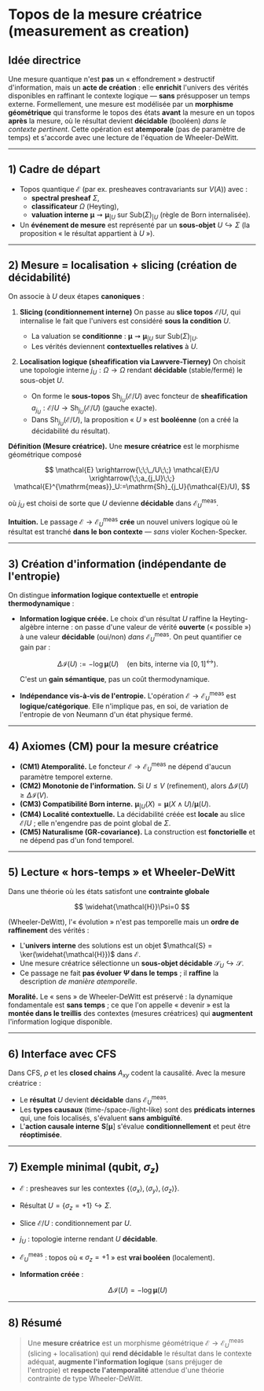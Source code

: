 # Topos de la mesure créatrice (measurement as creation)

## Idée directrice
Une mesure quantique n'est **pas** un « effondrement » destructif d'information, mais un **acte de création** : elle **enrichit** l'univers des vérités disponibles en raffinant le contexte logique — **sans** présupposer un temps externe. 
Formellement, une mesure est modélisée par un **morphisme géométrique** qui transforme le topos des états **avant** la mesure en un topos **après** la mesure, où le résultat devient **décidable** (booléen) *dans le contexte pertinent*. Cette opération est **atemporale** (pas de paramètre de temps) et s'accorde avec une lecture de l'équation de Wheeler-DeWitt.

---

## 1) Cadre de départ
- Topos quantique $\mathcal{E}$ (par ex. presheaves contravariants sur $V(A)$) avec :
  - **spectral presheaf** $\Sigma$,
  - **classificateur** $\Omega$ (Heyting),
  - **valuation interne** $\mathbf{\mu} \rightsquigarrow \mathbf{\mu}_{|U}$ sur $\text{Sub}(\Sigma)_{|U}$ (règle de Born internalisée).
- Un **événement de mesure** est représenté par un **sous-objet** $U \hookrightarrow \Sigma$ (la proposition « le résultat appartient à $U$ »).

---

## 2) Mesure = localisation + slicing (création de décidabilité)
On associe à $U$ deux étapes **canoniques** :

1. **Slicing (conditionnement interne)**
   On passe au **slice topos** $\mathcal{E}/U$, qui internalise le fait que l'univers est considéré **sous la condition** $U$.
   - La valuation se **conditionne** : $\boldsymbol{\mu} \rightsquigarrow \boldsymbol{\mu}_{|U}$ sur $\mathrm{Sub}(\Sigma)_{|U}$.
   - Les vérités deviennent **contextuelles relatives** à $U$.

2. **Localisation logique (sheafification via Lawvere-Tierney)**
   On choisit une topologie interne $j_U:\Omega\to\Omega$ rendant **décidable** (stable/fermé) le sous-objet $U$.
   - On forme le **sous-topos** $\mathrm{Sh}_{j_U}(\mathcal{E}/U)$ avec foncteur de **sheafification** $a_{j_U}:\mathcal{E}/U\to \mathrm{Sh}_{j_U}(\mathcal{E}/U)$ (gauche exacte).
   - Dans $\mathrm{Sh}_{j_U}(\mathcal{E}/U)$, la proposition « $U$ » est **booléenne** (on a créé la décidabilité du résultat).

**Définition (Mesure créatrice).**
Une **mesure créatrice** est le morphisme géométrique composé

$$
\mathcal{E} \xrightarrow{\;\;\_/U\;\;} \mathcal{E}/U
\xrightarrow{\;\;a_{j_U}\;\;} \mathcal{E}^{\mathrm{meas}}_U:=\mathrm{Sh}_{j_U}(\mathcal{E}/U),
$$

où $j_U$ est choisi de sorte que $U$ devienne **décidable** dans $\mathcal{E}^{\mathrm{meas}}_U$.

**Intuition.** Le passage $\mathcal{E} \to \mathcal{E}^{\mathrm{meas}}_U$ **crée** un nouvel univers logique où le résultat est tranché **dans le bon contexte** — *sans* violer Kochen-Specker.

---

## 3) Création d'information (indépendante de l'entropie)
On distingue **information logique contextuelle** et **entropie thermodynamique** :

- **Information logique créée.**
  Le choix d'un résultat $U$ raffine la Heyting-algèbre interne : on passe d'une valeur de vérité **ouverte** (« possible ») à une valeur **décidable** (oui/non) *dans* $\mathcal{E}^{\mathrm{meas}}_U$.
  On peut quantifier ce gain par :

  $$
  \Delta \mathcal{I}(U) := -\log \boldsymbol{\mu}(U) \quad \text{(en bits, interne via } [0,1]^{\leftrightarrow} \text{)}.
  $$

  C'est un **gain sémantique**, pas un coût thermodynamique.

- **Indépendance vis-à-vis de l'entropie.**
  L'opération $\mathcal{E} \to \mathcal{E}^{\mathrm{meas}}_U$ est **logique/catégorique**. Elle n'implique pas, en soi, de variation de l'entropie de von Neumann d'un état physique fermé.

---

## 4) Axiomes (CM) pour la mesure créatrice
- **(CM1) Atemporalité.** Le foncteur $\mathcal{E} \to \mathcal{E}^{\mathrm{meas}}_U$ ne dépend d'aucun paramètre temporel externe.
- **(CM2) Monotonie de l'information.** Si $U \le V$ (refinement), alors $\Delta \mathcal{I}(U) \ge \Delta \mathcal{I}(V)$.
- **(CM3) Compatibilité Born interne.** $\boldsymbol{\mu}_{|U}(X)=\boldsymbol{\mu}(X\wedge U)/\boldsymbol{\mu}(U)$.
- **(CM4) Localité contextuelle.** La décidabilité créée est **locale** au slice $\mathcal{E}/U$ ; elle n'engendre pas de point global de $\Sigma$.
- **(CM5) Naturalisme (GR-covariance).** La construction est **fonctorielle** et ne dépend pas d'un fond temporel.

---

## 5) Lecture « hors-temps » et Wheeler-DeWitt
Dans une théorie où les états satisfont une **contrainte globale**

$$
\widehat{\mathcal{H}}\Psi=0
$$

(Wheeler-DeWitt), l'« évolution » n'est pas temporelle mais un **ordre de raffinement** des vérités :

- L'**univers interne** des solutions est un objet $\mathcal{S} = \ker(\widehat{\mathcal{H}})$ dans $\mathcal{E}$.
- Une mesure créatrice sélectionne un **sous-objet décidable** $\mathcal{S}_U \hookrightarrow \mathcal{S}$.
- Ce passage ne fait **pas évoluer $\Psi$ dans le temps** ; il **raffine** la description *de manière atemporelle*.

**Moralité.** Le « sens » de Wheeler-DeWitt est préservé : la dynamique fondamentale est **sans temps** ; ce que l'on appelle « devenir » est la **montée dans le treillis** des contextes (mesures créatrices) qui **augmentent** l'information logique disponible.

---

## 6) Interface avec CFS
Dans CFS, $\rho$ et les **closed chains** $A_{xy}$ codent la causalité. Avec la mesure créatrice :

- Le **résultat** $U$ devient **décidable** dans $\mathcal{E}^{\mathrm{meas}}_U$.
- Les **types causaux** (time-/space-/light-like) sont des **prédicats internes** qui, une fois localisés, s'évaluent **sans ambiguïté**.
- L'**action causale interne** $\mathbf{S}[\boldsymbol{\mu}]$ s'évalue **conditionnellement** et peut être **réoptimisée**.

---

## 7) Exemple minimal (qubit, $\sigma_z$)
- $\mathcal{E}$ : presheaves sur les contextes $\{\langle\sigma_x\rangle,\langle\sigma_y\rangle,\langle\sigma_z\rangle\}$.
- Résultat $U= \{\sigma_z=+1\}\hookrightarrow \Sigma$.
- Slice $\mathcal{E}/U$ : conditionnement par $U$.
- $j_U$ : topologie interne rendant $U$ **décidable**.
- $\mathcal{E}^{\mathrm{meas}}_U$ : topos où « $\sigma_z=+1$ » est **vrai booléen** (localement).
- **Information créée** :

  $$
  \Delta \mathcal{I}(U) = -\log \boldsymbol{\mu}(U)
  $$

---

## 8) Résumé
> Une **mesure créatrice** est un morphisme géométrique $\mathcal{E}\to\mathcal{E}^{\mathrm{meas}}_U$ (slicing + localisation) qui **rend décidable** le résultat dans le contexte adéquat, **augmente l'information logique** (sans préjuger de l'entropie) et **respecte l'atemporalité** attendue d'une théorie contrainte de type Wheeler-DeWitt.
